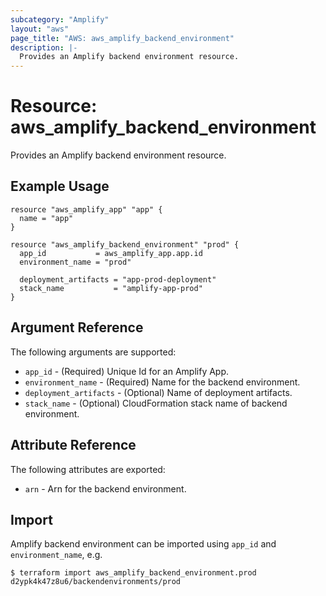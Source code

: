 ```yaml
---
subcategory: "Amplify"
layout: "aws"
page_title: "AWS: aws_amplify_backend_environment"
description: |-
  Provides an Amplify backend environment resource.
---
```


# Resource: aws_amplify_backend_environment

Provides an Amplify backend environment resource.

## Example Usage

```hcl
resource "aws_amplify_app" "app" {
  name = "app"
}

resource "aws_amplify_backend_environment" "prod" {
  app_id           = aws_amplify_app.app.id
  environment_name = "prod"

  deployment_artifacts = "app-prod-deployment"
  stack_name           = "amplify-app-prod"
}
```

## Argument Reference

The following arguments are supported:

* `app_id` - (Required) Unique Id for an Amplify App.
* `environment_name` - (Required) Name for the backend environment.
* `deployment_artifacts` - (Optional) Name of deployment artifacts.
* `stack_name` - (Optional) CloudFormation stack name of backend environment.

## Attribute Reference

The following attributes are exported:

* `arn` - Arn for the backend environment.

## Import

Amplify backend environment can be imported using `app_id` and `environment_name`, e.g.

```
$ terraform import aws_amplify_backend_environment.prod d2ypk4k47z8u6/backendenvironments/prod
```
